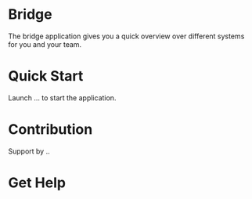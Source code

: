 Bridge
======

The bridge application gives you a quick overview over different systems for you and your team.

Quick Start
===========

Launch ... to start the application.


Contribution
============

Support by ..


Get Help
========

